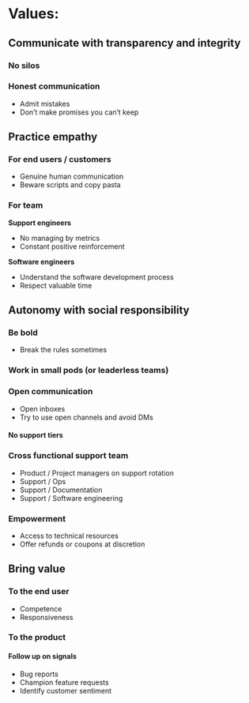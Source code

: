 # Values:

## Communicate with transparency and integrity
### No silos
### Honest communication
- Admit mistakes 
- Don’t make promises you can’t keep

## Practice empathy 
### For end users / customers
- Genuine human communication
- Beware scripts and copy pasta

### For team
**Support engineers**
- No managing by metrics
- Constant positive reinforcement

**Software engineers**
- Understand the software development process
- Respect valuable time

## Autonomy with social responsibility
### Be bold
- Break the rules sometimes
### Work in small pods (or leaderless teams)
### Open communication
- Open inboxes
- Try to use open channels and avoid DMs
#### No support tiers
### Cross functional support team
- Product / Project managers on support rotation
- Support / Ops
- Support / Documentation
- Support / Software engineering
### Empowerment
- Access to technical resources
- Offer refunds or coupons at discretion

## Bring value
### To the end user
- Competence
- Responsiveness
### To the product
#### Follow up on signals
- Bug reports
- Champion feature requests
- Identify customer sentiment
